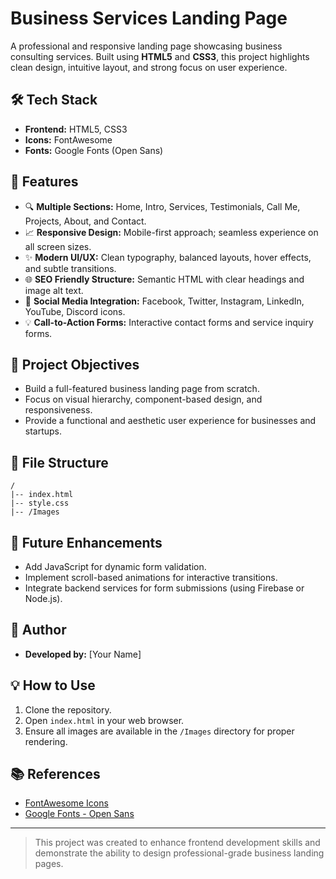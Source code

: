 # Business Services Landing Page

A professional and responsive landing page showcasing business consulting services. Built using **HTML5** and **CSS3**, this project highlights clean design, intuitive layout, and strong focus on user experience.

## 🛠️ Tech Stack
- **Frontend:** HTML5, CSS3
- **Icons:** FontAwesome
- **Fonts:** Google Fonts (Open Sans)

## 📲 Features
- 🔍 **Multiple Sections:** Home, Intro, Services, Testimonials, Call Me, Projects, About, and Contact.
- 📈 **Responsive Design:** Mobile-first approach; seamless experience on all screen sizes.
- ✨ **Modern UI/UX:** Clean typography, balanced layouts, hover effects, and subtle transitions.
- 🌐 **SEO Friendly Structure:** Semantic HTML with clear headings and image alt text.
- 🔗 **Social Media Integration:** Facebook, Twitter, Instagram, LinkedIn, YouTube, Discord icons.
- 💡 **Call-to-Action Forms:** Interactive contact forms and service inquiry forms.

## 🎯 Project Objectives
- Build a full-featured business landing page from scratch.
- Focus on visual hierarchy, component-based design, and responsiveness.
- Provide a functional and aesthetic user experience for businesses and startups.

## 📄 File Structure
```
/
|-- index.html
|-- style.css
|-- /Images
```

## 🚀 Future Enhancements
- Add JavaScript for dynamic form validation.
- Implement scroll-based animations for interactive transitions.
- Integrate backend services for form submissions (using Firebase or Node.js).

## 📅 Author
- **Developed by:** [Your Name]

## 💡 How to Use
1. Clone the repository.
2. Open `index.html` in your web browser.
3. Ensure all images are available in the `/Images` directory for proper rendering.

## 📚 References
- [FontAwesome Icons](https://fontawesome.com/)
- [Google Fonts - Open Sans](https://fonts.google.com/specimen/Open+Sans)

---

> This project was created to enhance frontend development skills and demonstrate the ability to design professional-grade business landing pages.
